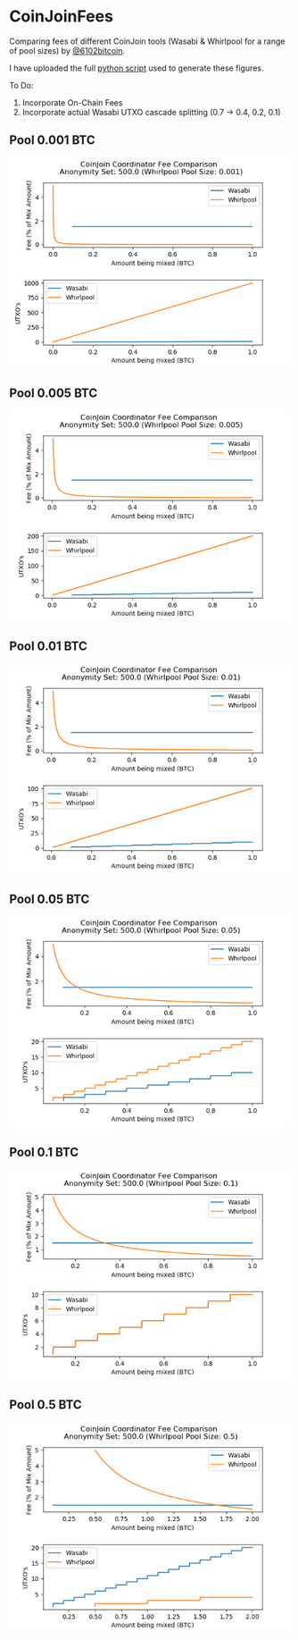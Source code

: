 # CoinJoinFees
Comparing fees of different CoinJoin tools (Wasabi & Whirlpool for a range of pool sizes) by [@6102bitcoin](https://twitter.com/6102bitcoin).

I have uploaded the full [python script](CoinJoinFees.py) used to generate these figures.

To Do:
1) Incorporate On-Chain Fees
2) Incorporate actual Wasabi UTXO cascade splitting (0.7 -> 0.4, 0.2, 0.1) 

## Pool 0.001 BTC
![.](Images/0.001.png) 

## Pool 0.005 BTC
![.](Images/0.005.png) 

## Pool 0.01 BTC
![.](Images/0.01.png) 

## Pool 0.05 BTC
![.](Images/0.05.png) 

## Pool 0.1 BTC
![.](Images/0.1.png) 

## Pool 0.5 BTC
![.](Images/0.5.png) 
